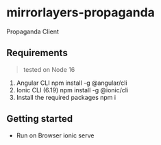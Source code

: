# mirrorlayers-propaganda
Propaganda Client

## Requirements

> tested on Node 16

1. Angular CLI
    npm install -g @angular/cli
2. Ionic CLI (6.19)
    npm install -g @ionic/cli
3. Install the required packages
    npm i

## Getting started

- Run on Browser
    ionic serve